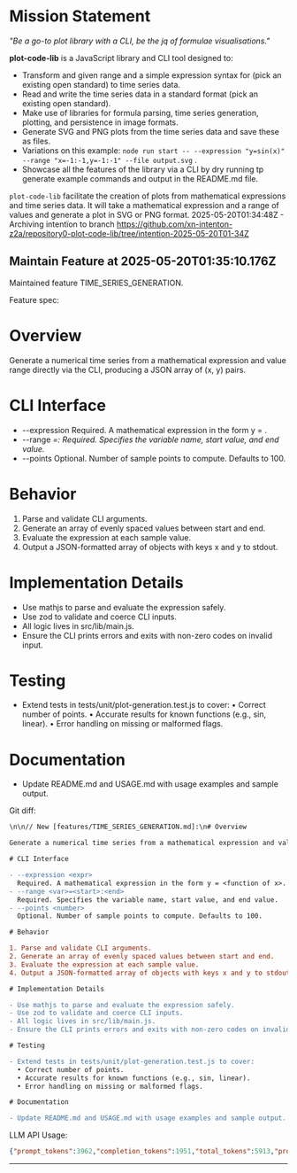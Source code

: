 # Mission Statement

_"Be a go-to plot library with a CLI, be the jq of formulae visualisations."_

**plot-code-lib** is a JavaScript library and CLI tool designed to:
- Transform and given range and a simple expression syntax for (pick an existing open standard) to time series data.
- Read and write the time series data in a standard format (pick an existing open standard).
- Make use of libraries for formula parsing, time series generation, plotting, and persistence in image formats.
- Generate SVG and PNG plots from the time series data and save these as files.
- Variations on this example: `node run start -- --expression "y=sin(x)" --range "x=-1:-1,y=-1:-1" --file output.svg` .
- Showcase all the features of the library via a CLI by dry running tp generate example commands and output in the README.md file.

`plot-code-lib` facilitate the creation of plots from mathematical expressions and time series data. It will take a
mathematical expression and a range of values and generate a plot in SVG or PNG format.
2025-05-20T01:34:48Z - Archiving intentïon to branch https://github.com/xn-intenton-z2a/repository0-plot-code-lib/tree/intention-2025-05-20T01-34Z

## Maintain Feature at 2025-05-20T01:35:10.176Z

Maintained feature TIME_SERIES_GENERATION.

Feature spec:

# Overview

Generate a numerical time series from a mathematical expression and value range directly via the CLI, producing a JSON array of (x, y) pairs.

# CLI Interface

- --expression <expr>
  Required. A mathematical expression in the form y = <function of x>.
- --range <var>=<start>:<end>
  Required. Specifies the variable name, start value, and end value.
- --points <number>
  Optional. Number of sample points to compute. Defaults to 100.

# Behavior

1. Parse and validate CLI arguments.
2. Generate an array of evenly spaced values between start and end.
3. Evaluate the expression at each sample value.
4. Output a JSON-formatted array of objects with keys x and y to stdout.

# Implementation Details

- Use mathjs to parse and evaluate the expression safely.
- Use zod to validate and coerce CLI inputs.
- All logic lives in src/lib/main.js. 
- Ensure the CLI prints errors and exits with non-zero codes on invalid input.

# Testing

- Extend tests in tests/unit/plot-generation.test.js to cover:
  • Correct number of points.
  • Accurate results for known functions (e.g., sin, linear).
  • Error handling on missing or malformed flags.

# Documentation

- Update README.md and USAGE.md with usage examples and sample output.

Git diff:

```diff
\n\n// New [features/TIME_SERIES_GENERATION.md]:\n# Overview

Generate a numerical time series from a mathematical expression and value range directly via the CLI, producing a JSON array of (x, y) pairs.

# CLI Interface

- --expression <expr>
  Required. A mathematical expression in the form y = <function of x>.
- --range <var>=<start>:<end>
  Required. Specifies the variable name, start value, and end value.
- --points <number>
  Optional. Number of sample points to compute. Defaults to 100.

# Behavior

1. Parse and validate CLI arguments.
2. Generate an array of evenly spaced values between start and end.
3. Evaluate the expression at each sample value.
4. Output a JSON-formatted array of objects with keys x and y to stdout.

# Implementation Details

- Use mathjs to parse and evaluate the expression safely.
- Use zod to validate and coerce CLI inputs.
- All logic lives in src/lib/main.js. 
- Ensure the CLI prints errors and exits with non-zero codes on invalid input.

# Testing

- Extend tests in tests/unit/plot-generation.test.js to cover:
  • Correct number of points.
  • Accurate results for known functions (e.g., sin, linear).
  • Error handling on missing or malformed flags.

# Documentation

- Update README.md and USAGE.md with usage examples and sample output.
```

LLM API Usage:

```json
{"prompt_tokens":3962,"completion_tokens":1951,"total_tokens":5913,"prompt_tokens_details":{"cached_tokens":0,"audio_tokens":0},"completion_tokens_details":{"reasoning_tokens":1600,"audio_tokens":0,"accepted_prediction_tokens":0,"rejected_prediction_tokens":0}}
```
---

